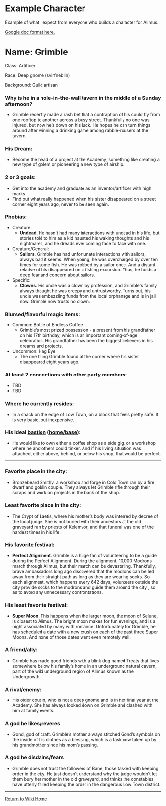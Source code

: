 # Example Character

Example of what I expect from everyone who builds a character for Alimus. 

[Google doc format here.](https://docs.google.com/document/d/139EMTInHm4qp8IjPIQasVY2Pz8qry4MuR3dknn3Q5xY/edit?tab=t.0)

# Name: Grimble

Class: Artificer

Race: Deep gnome (svirfneblin)

Background: Guild artisan

### Why is he in a hole-in-the-wall tavern in the middle of a Sunday afternoon? 

- Grimble recently made a rash bet that a contraption of his could fly from one rooftop to another across a busy street. Thankfully no one was injured, but now he’s down on his luck. He hopes he can turn things around after winning a drinking game among rabble-rousers at the tavern.

### His Dream:

- Become the head of a project at the Academy, something like creating a new type of golem or pioneering a new type of airship.

### 2 or 3 goals:

- Get into the academy and graduate as an inventor/artificer with high marks
- Find out what really happened when his sister disappeared on a street corner eight years ago, never to be seen again.

### Phobias:

- Creature:
	- **Undead**. He hasn't had many interactions with undead in his life, but stories told to him as a kid haunted his waking thoughts and his nightmares, and he dreads ever coming face to face with one.
- Creature/General:
	- **Sailors**. Grimble has had unfortunate interactions with sailors, always bad it seems. When young, he was overcharged by over ten times for some fish. He was robbed by a sailor once. And a distant relative of his disappeared on a fishing excursion. Thus, he holds a deep fear and concern about sailors.
- Specific:
	- **Clowns**. His uncle was a clown by profession, and Grimble's family always thought he was creepy and untrustworthy. Turns out, his uncle was embezzling funds from the local orphanage and is in jail now. Grimble now trusts no clown.

### Blursed/flavorful magic items:

- Common: Bottle of Endless Coffee
	- Grimble’s most prized possession - a present from his grandfather on his 17th birthday, which is an important coming-of-age celebration. His grandfather has been the biggest believers in his dreams and projects.
- Uncommon: Hag Eye
	- The one thing Grimble found at the corner where his sister disappeared eight years ago.

### At least 2 connections with other party members:

- TBD
- TBD

### Where he currently resides:

- In a shack on the edge of Low Town, on a block that feels pretty safe. It is very basic, but inexpensive.

### His ideal [bastion](https://dungeonsanddragonsfan.com/dnd-bastion-system/) ([home/base](https://www.dndbeyond.com/posts/1828-exploring-bastions-from-the-2024-dungeon-masters?srsltid=AfmBOopOp7I2BdPh3EE22r94J8JrWt1Dyk7r9HOMHFPJdO2Y2fshiu3P)):

- He would like to own either a coffee shop as a side gig, or a workshop where he and others could tinker. And if his living situation was attached, either above, behind, or below his shop, that would be perfect.

---

### Favorite place in the city:

- Bronzebeard Smithy, a workshop and forge in Cold Town ran by a fire dwarf and goblin couple. They always let Grimble rifle through their scraps and work on projects in the back of the shop.

### Least favorite place in the city:

- The Crypt of Laetis, where his mother’s body was interred by decree of the local judge. She is not buried with their ancestors at the old graveyard ran by priests of Kelemvor, and that funeral was one of the hardest times in his life.

### His favorite festival:
- **Perfect Alignment**. Grimble is a huge fan of volunteering to be a guide during the Perfect Alignment. During the alignment, 10,000 Modrons march through Alimus, but their march can be devastating. Thankfully, brave ambassadors long ago discovered that the modrons can be led away from their straight path as long as they are wearing socks. So each alignment, which happens every 642 days, volunteers outside the city provide socks to the modrons and guide them around the city , so as to avoid any unnecessary confrontations.

### His least favorite festival:
- **Super Moon**. This happens when the larger moon, the moon of Selune, is closest to Alimus. The bright moon makes for fun evenings, and is a night associated by many with romance. Unfortunately for Grimble, he has scheduled a date with a new crush on each of the past three Super Moons. And none of those dates went even remotely well.

### A friend/ally:

- Grimble has made good friends with a blink dog named Treats that lives somewhere below his family’s home in an underground natural cavern, part of the wild underground region of Alimus known as the Undergrowth.

### A rival/enemy:

- His older cousin, who is not a deep gnome and is in her final year at the Academy. She has always looked down on Grimble and clashed with him at family events.

### A god he likes/reveres

- Gond, god of craft. Grimble’s mother always stitched Gond’s symbols on the inside of his clothes as a blessing, which is a task now taken up by his grandmother since his mom’s passing.

### A god he disdains/fears

- Grimble does not trust the followers of Bane, those tasked with keeping order in the city. He just doesn’t understand why the judge wouldn’t let them bury her mother in the old graveyard, and thinks the constables have utterly failed keeping the order in the dangerous Low Town district.

***
[Return to Wiki Home](https://isaaclepley.github.io/Alimus-Public)
